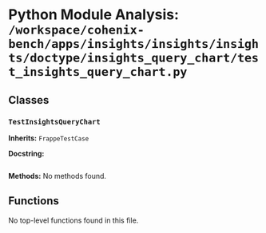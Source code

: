 # Python Module Analysis: `/workspace/cohenix-bench/apps/insights/insights/insights/doctype/insights_query_chart/test_insights_query_chart.py`

## Classes

### `TestInsightsQueryChart`
**Inherits:** `FrappeTestCase`


**Docstring:**
```

```

**Methods:**
No methods found.




## Functions

No top-level functions found in this file.

